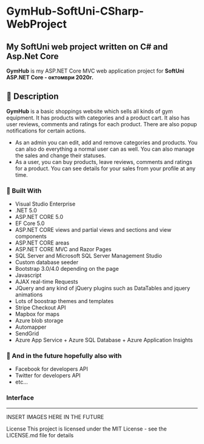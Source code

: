 # GymHub-SoftUni-CSharp-WebProject
## My SoftUni web project written on C# and Asp.Net Core 
**GymHub** is my ASP.NET Core MVC web application project for **SoftUni ASP.NET Core - октомври 2020г.**

## :pencil: Description
**GymHub** is a basic shoppings website which sells all kinds of gym equipment. It has products with categories and a product cart.
            It also has user reviews, comments and ratings for each product. There are also popup notifications for certain actions.             
- As an admin you can edit, add and remove categories and products. You can also do everything a normal user can as well. You can also manage the sales and change their statuses.
- As a user, you can buy products, leave reviews, comments and ratings for a product. You can see details for your sales from your profile at any time.  

### :hammer: Built With

- Visual Studio Enterprise
- .NET 5.0           
- ASP.NET CORE 5.0
- EF Core 5.0
- ASP.NET CORE views and partial views and sections and view components
- ASP.NET CORE areas
- ASP.NET CORE MVC and Razor Pages
- SQL Server and Microsoft SQL Server Management Studio
- Custom database seeder 
- Bootstrap 3.0/4.0 depending on the page
- Javascript
- AJAX real-time Requests
- JQuery and any kind of jQuery plugins such as DataTables and jquery animations
- Lots of boostrap themes and templates
- Stripe Checkout API
- Mapbox for maps
- Azure blob storage
- Automapper 
- SendGrid
- Azure App Service + Azure SQL Database + Azure Application Insights
### :hammer: And in the future hopefully also with                
- Facebook for developers API
- Twitter for developers API
- etc...

<h3>Interface</h3>
<hr/>

INSERT IMAGES HERE IN THE FUTURE

License This project is licensed under the MIT License - see the LICENSE.md file for details
